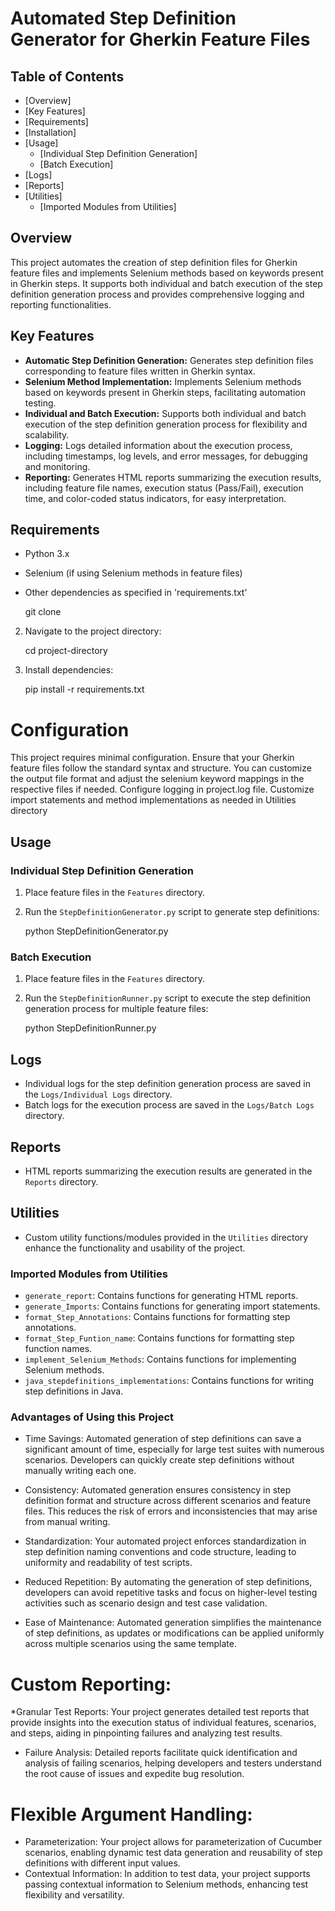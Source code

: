 # Automated Step Definition Generator for Gherkin Feature Files

## Table of Contents
- [Overview]
- [Key Features]
- [Requirements]
- [Installation]
- [Usage]
  - [Individual Step Definition Generation]
  - [Batch Execution]
- [Logs]
- [Reports]
- [Utilities]
  - [Imported Modules from Utilities]


## Overview
This project automates the creation of step definition files for Gherkin feature files and implements Selenium methods based on keywords present in Gherkin steps. It supports both individual and batch execution of the step definition generation process and provides comprehensive logging and reporting functionalities.

## Key Features
- **Automatic Step Definition Generation:** Generates step definition files corresponding to feature files written in Gherkin syntax.
- **Selenium Method Implementation:** Implements Selenium methods based on keywords present in Gherkin steps, facilitating automation testing.
- **Individual and Batch Execution:** Supports both individual and batch execution of the step definition generation process for flexibility and scalability.
- **Logging:** Logs detailed information about the execution process, including timestamps, log levels, and error messages, for debugging and monitoring.
- **Reporting:** Generates HTML reports summarizing the execution results, including feature file names, execution status (Pass/Fail), execution time, and color-coded status indicators, for easy interpretation.

## Requirements
- Python 3.x
- Selenium (if using Selenium methods in feature files)
- Other dependencies as specified in 'requirements.txt'

   git clone <repository-url>

2. Navigate to the project directory:  

   cd project-directory

3. Install dependencies:

   pip install -r requirements.txt
   
# Configuration
This project requires minimal configuration. Ensure that your Gherkin feature files follow the standard syntax and structure. 
You can customize the output file format and adjust the selenium keyword mappings in the respective files if needed.
Configure logging in project.log file.
Customize import statements and method implementations as needed in Utilities directory

## Usage
### Individual Step Definition Generation
1. Place feature files in the `Features` directory.
2. Run the `StepDefinitionGenerator.py` script to generate step definitions:

    python StepDefinitionGenerator.py

### Batch Execution
1. Place feature files in the `Features` directory.
2. Run the `StepDefinitionRunner.py` script to execute the step definition generation process for multiple feature files:

    python StepDefinitionRunner.py

## Logs
- Individual logs for the step definition generation process are saved in the `Logs/Individual Logs` directory.
- Batch logs for the execution process are saved in the `Logs/Batch Logs` directory.

## Reports
- HTML reports summarizing the execution results are generated in the `Reports` directory.

## Utilities
- Custom utility functions/modules provided in the `Utilities` directory enhance the functionality and usability of the project.

### Imported Modules from Utilities
- `generate_report`: Contains functions for generating HTML reports.
- `generate_Imports`: Contains functions for generating import statements.
- `format_Step_Annotations`: Contains functions for formatting step annotations.
- `format_Step_Funtion_name`: Contains functions for formatting step function names.
- `implement_Selenium_Methods`: Contains functions for implementing Selenium methods.
- `java_stepdefinitions_implementations`: Contains functions for writing step definitions in Java.

### Advantages of Using this Project

* Time Savings: Automated generation of step definitions can save a significant amount of time, especially for large test suites with numerous scenarios. Developers can quickly create step definitions without manually writing each one.

* Consistency: Automated generation ensures consistency in step definition format and structure across different scenarios and feature files. This reduces the risk of errors and inconsistencies that may arise from manual writing.

* Standardization: Your automated project enforces standardization in step definition naming conventions and code structure, leading to uniformity and readability of test scripts.

* Reduced Repetition: By automating the generation of step definitions, developers can avoid repetitive tasks and focus on higher-level testing activities such as scenario design and test case validation.

* Ease of Maintenance: Automated generation simplifies the maintenance of step definitions, as updates or modifications can be applied uniformly across multiple scenarios using the same template.

# Custom Reporting: 

*Granular Test Reports: Your project generates detailed test reports that provide insights into the execution status of individual features, scenarios, and steps, aiding in pinpointing failures and analyzing test results.
* Failure Analysis: Detailed reports facilitate quick identification and analysis of failing scenarios, helping developers and testers understand the root cause of issues and expedite bug resolution.

# Flexible Argument Handling:

* Parameterization: Your project allows for parameterization of Cucumber scenarios, enabling dynamic test data generation and reusability of step definitions with different input values.
* Contextual Information: In addition to test data, your project supports passing contextual information to Selenium methods, enhancing test flexibility and versatility.





